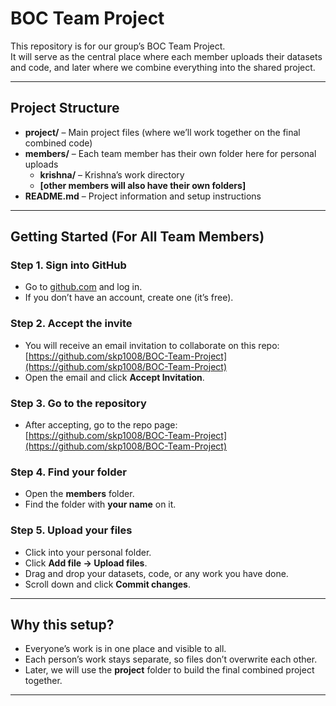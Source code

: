 # BOC Team Project

This repository is for our group’s BOC Team Project.  
It will serve as the central place where each member uploads their datasets and code, and later where we combine everything into the shared project.

---

## Project Structure
- **project/** – Main project files (where we’ll work together on the final combined code)  
- **members/** – Each team member has their own folder here for personal uploads  
  - **krishna/** – Krishna’s work directory  
  - **[other members will also have their own folders]**  
- **README.md** – Project information and setup instructions  

---

## Getting Started (For All Team Members)

### Step 1. Sign into GitHub
- Go to [github.com](https://github.com) and log in.  
- If you don’t have an account, create one (it’s free).  

### Step 2. Accept the invite
- You will receive an email invitation to collaborate on this repo:  
  [https://github.com/skp1008/BOC-Team-Project](https://github.com/skp1008/BOC-Team-Project)  
- Open the email and click **Accept Invitation**.  

### Step 3. Go to the repository
- After accepting, go to the repo page:  
  [https://github.com/skp1008/BOC-Team-Project](https://github.com/skp1008/BOC-Team-Project)  

### Step 4. Find your folder
- Open the **members** folder.  
- Find the folder with **your name** on it.  

### Step 5. Upload your files
- Click into your personal folder.  
- Click **Add file → Upload files**.  
- Drag and drop your datasets, code, or any work you have done.  
- Scroll down and click **Commit changes**.  

---

## Why this setup?
- Everyone’s work is in one place and visible to all.  
- Each person’s work stays separate, so files don’t overwrite each other.  
- Later, we will use the **project** folder to build the final combined project together.  

---
